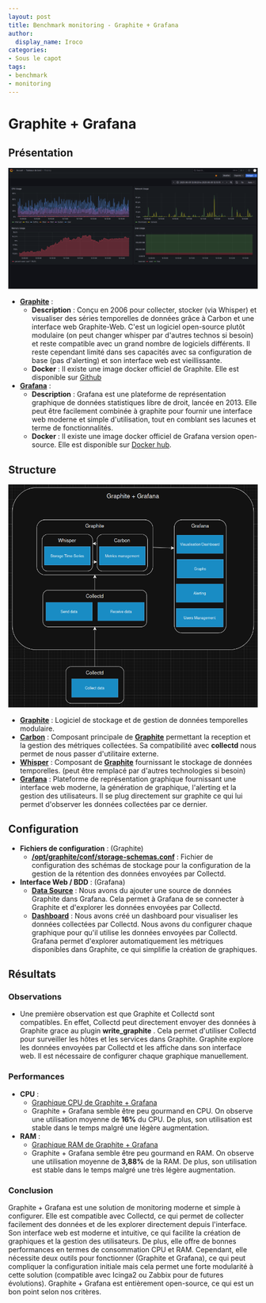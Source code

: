 ```yaml
---
layout: post
title: Benchmark monitoring - Graphite + Grafana
author:
  display_name: Iroco
categories:
- Sous le capot
tags:
- benchmark
- monitoring
---
```

# Graphite + Grafana

## Présentation

[![Exemple de dashboard de Grafana](../../images/monitoring-dasboard-benchmark/Pres_graphite+grafana.png)](https://www.grafana.com/)
  - [**Graphite**](https://graphiteapp.org/) : 
    - **Description** : Conçu en 2006 pour collecter, stocker (via Whisper) et visualiser des séries temporelles de données grâce à Carbon et une interface web Graphite-Web. C'est un logiciel open-source plutôt modulaire (on peut changer whisper par d'autres technos si besoin) et reste compatible avec un grand nombre de logiciels différents. Il reste cependant limité dans ses capacités avec sa configuration de base (pas d'alerting) et son interface web est vieillissante.
    - **Docker** : Il existe une image docker officiel de Graphite. Elle est disponible sur [Github](https://github.com/graphite-project/docker-graphite-statsd)
  - [**Grafana**](https://grafana.com/) :
    - **Description** : Grafana est une plateforme de représentation graphique de données statistiques libre de droit, lancée en 2013. Elle peut être facilement combinée à graphite pour fournir une interface web moderne et simple d'utilisation, tout en comblant ses lacunes et terme de fonctionnalités.
    - **Docker** : Il existe une image docker officiel de Grafana version open-source. Elle est disponible sur [Docker hub](https://hub.docker.com/r/grafana/grafana-oss).

## Structure

[![Schéma descriptif du fonctionnement de Graphite + Grafana](../../images/monitoring-dasboard-benchmark/Schema_graphite+grafana.png)](https://graphiteapp.org/)
- [**Graphite**](https://graphiteapp.org/) : Logiciel de stockage et de gestion de données temporelles modulaire.
- [**Carbon**](https://graphite.readthedocs.io/en/latest/carbon-daemons.html) : Composant principale de [**Graphite**](https://graphiteapp.org/) permettant la reception et la gestion des métriques collectées. Sa compatibilité avec **collectd** nous permet de nous passer d'utilitaire externe.
- [**Whisper**](https://graphite.readthedocs.io/en/latest/whisper.html) : Composant de [**Graphite**](https://graphiteapp.org/) fournissant le stockage de données temporelles. (peut être remplacé par d'autres technologies si besoin)
- [**Grafana**](https://grafana.com/) : Plateforme de représentation graphique fournissant une interface web moderne, la génération de graphique, l'alerting et la gestion des utilisateurs. Il se plug directement sur graphite ce qui lui permet d'observer les données collectées par ce dernier.

## Configuration

- **Fichiers de configuration** : (Graphite)
  - [**/opt/graphite/conf/storage-schemas.conf**](https://github.com/iroco-co/bench-monitoring-dashboard/blob/main/graphite/conf/storage-schemas.conf) : Fichier de configuration des schémas de stockage pour la configuration de la gestion de la rétention des données envoyées par Collectd.
- **Interface Web / BDD** : (Grafana)
  - [**Data Source**](http://localhost:3000/connections/datasources) : Nous avons du ajouter une source de données Graphite dans Grafana. Cela permet à Grafana de se connecter à Graphite et d'explorer les données envoyées par Collectd.
  - [**Dashboard**](http://localhost:3000/dashboards) : Nous avons créé un dashboard pour visualiser les données collectées par Collectd. Nous avons du configurer chaque graphique pour qu'il utilise les données envoyées par Collectd. Grafana permet d'explorer automatiquement les métriques disponibles dans Graphite, ce qui simplifie la création de graphiques.

## Résultats

### Observations

  - Une première observation est que Graphite et Collectd sont compatibles. En effet, Collectd peut directement envoyer des données à Graphite grace au plugin **write_graphite** . Cela permet d'utiliser Collectd pour surveiller les hôtes et les services dans Graphite. Graphite explore les données envoyées par Collectd et les affiche dans son interface web. Il est nécessaire de configurer chaque graphique manuellement.

### Performances

  - **CPU** : 
    - [Graphique CPU de Graphite + Grafana](../../images/monitoring-dasboard-benchmark/graphite+grafana_cpu_usage.png)
    - Graphite + Grafana semble être peu gourmand en CPU. On observe une utilisation moyenne de **16%** du CPU. De plus, son utilisation est stable dans le temps malgré une légère augmentation.
  - **RAM** :
    - [Graphique RAM de Graphite + Grafana](../../images/monitoring-dasboard-benchmark/graphite+grafana_memory_usage.png)
    - Graphite + Grafana semble être peu gourmand en RAM. On observe une utilisation moyenne de **3,88%** de la RAM. De plus, son utilisation est stable dans le temps malgré une très légère augmentation.

### Conclusion

Graphite + Grafana est une solution de monitoring moderne et simple à configurer. Elle est compatible avec Collectd, ce qui permet de collecter facilement des données et de les explorer directement depuis l'interface. Son interface web est moderne et intuitive, ce qui facilite la création de graphiques et la gestion des utilisateurs. De plus, elle offre de bonnes performances en termes de consommation CPU et RAM. Cependant, elle nécessite deux outils pour fonctionner (Graphite et Grafana), ce qui peut compliquer la configuration initiale mais cela permet une forte modularité à cette solution (compatible avec Icinga2 ou Zabbix pour de futures évolutions). Graphite + Grafana est entièrement open-source, ce qui est un bon point selon nos critères.